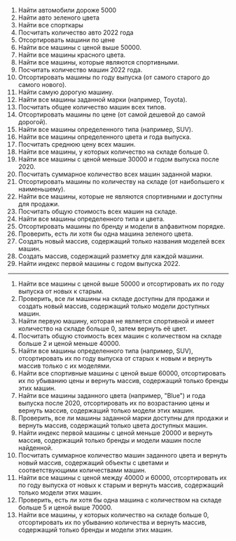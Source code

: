 1. Найти автомобили дороже 5000
1. Найти авто зеленого цвета
1. Найти все спорткары
1. Посчитать количество авто 2022 года
1. Отсортировать машини по цене
1. Найти все машины с ценой выше 50000.
1. Найти все машины красного цвета.
1. Найти все машины, которые являются спортивными.
1. Посчитать количество машин 2022 года.
1. Отсортировать машины по году выпуска (от самого старого до самого нового).
1. Найти самую дорогую машину.
1. Найти все машины заданной марки (например, Toyota).
1. Посчитать общее количество машин всех типов.
1. Отсортировать машины по цене (от самой дешевой до самой дорогой).
1. Найти все машины определенного типа (например, SUV).
1. Найти все машины определенного цвета и года выпуска.
1. Посчитать среднюю цену всех машин.
1. Найти все машины, у которых количество на складе больше 0.
1. Найти все машины с ценой меньше 30000 и годом выпуска после 2020.
1. Посчитать суммарное количество всех машин заданной марки.
1. Отсортировать машины по количеству на складе (от наибольшего к наименьшему).
1. Найти все машины, которые не являются спортивными и доступны для продажи.
1. Посчитать общую стоимость всех машин на складе.
1. Найти все машины определенного типа и цвета.
1. Отсортировать машины по бренду и модели в алфавитном порядке.
1. Проверить, есть ли хотя бы одна машина зеленого цвета.
1. Создать новый массив, содержащий только названия моделей всех машин.
1. Создать массив, содержащий разметку для каждой машини.
1. Найти индекс первой машины с годом выпуска 2022.

---

1. Найти все машины с ценой выше 50000 и отсортировать их по году выпуска от
   новых к старым.
1. Проверить, все ли машины на складе доступны для продажи и создать новый
   массив, содержащий только модели доступных машин.
1. Найти первую машину, которая не является спортивной и имеет количество на
   складе больше 0, затем вернуть её цвет.
1. Посчитать общую стоимость всех машин с количеством на складе больше 2 и ценой
   меньше 40000.
1. Найти все машины определенного типа (например, SUV), отсортировать их по году
   выпуска от старых к новым и вернуть массив только с их моделями.
1. Найти все спортивные машины с ценой выше 60000, отсортировать их по убыванию
   цены и вернуть массив, содержащий только бренды этих машин.
1. Найти все машины заданного цвета (например, "Blue") и года выпуска после
   2020, отсортировать их по возрастанию цены и вернуть массив, содержащий
   только модели этих машин.
1. Проверить, все ли машины заданной марки доступны для продажи и вернуть
   массив, содержащий только цвета доступных машин.
1. Найти индекс первой машины с ценой меньше 20000 и вернуть массив, содержащий
   только бренды и модели машин после найденной.
1. Посчитать суммарное количество машин заданного цвета и вернуть новый массив,
   содержащий объекты с цветами и соответствующими количествами машин.
1. Найти все машины с ценой между 40000 и 60000, отсортировать их по году
   выпуска от новых к старым и вернуть массив, содержащий только модели этих
   машин.
1. Проверить, есть ли хотя бы одна машина с количеством на складе больше 5 и
   ценой выше 70000.
1. Найти все машины, у которых количество на складе больше 0, отсортировать их
   по убыванию количества и вернуть массив, содержащий только бренды и модели
   этих машин.
